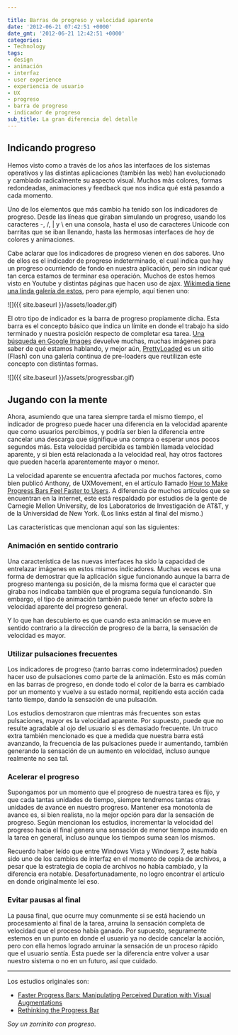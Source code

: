 ```yaml
---

title: Barras de progreso y velocidad aparente
date: '2012-06-21 07:42:51 +0000'
date_gmt: '2012-06-21 12:42:51 +0000'
categories:
- Technology
tags:
- design
- animación
- interfaz
- user experience
- experiencia de usuario
- UX
- progreso
- barra de progreso
- indicador de progreso
sub_title: La gran diferencia del detalle
---
```


## Indicando progreso

Hemos visto como a través de los años las interfaces de los sistemas operativos y las distintas aplicaciones (también las web) han evolucionado y cambiado radicalmente su aspecto visual. Muchos más colores, formas redondeadas, animaciones y feedback que nos indica qué está pasando a cada momento.

Uno de los elementos que más cambio ha tenido son los indicadores de progreso. Desde las líneas que giraban simulando un progreso, usando los caracteres -, /, | y \ en una consola, hasta el uso de caracteres Unicode con barritas que se iban llenando, hasta las hermosas interfaces de hoy de colores y animaciones.

Cabe aclarar que los indicadores de progreso vienen en dos sabores. Uno de ellos es el indicador de progreso indeterminado, el cual indica que hay un progreso ocurriendo de fondo en nuestra aplicación, pero sin indicar qué tan cerca estamos de terminar esa operación. Muchos de estos hemos visto en Youtube y distintas páginas que hacen uso de ajax. [Wikimedia tiene una linda galería de estos](http://commons.wikimedia.org/wiki/Category:Throbbers), pero para ejemplo, aquí tienen uno:

![]({{ site.baseurl }}/assets/loader.gif)


El otro tipo de indicador es la barra de progreso propiamente dicha. Esta barra es el concepto básico que indica un límite en donde el trabajo ha sido terminado y nuestra posición respecto de completar esa tarea. [Una búsqueda en Google Images](https://www.google.com/search?q=progress+bar&amp;sugexp=chrome,mod%3D11&amp;um=1&amp;ie=UTF-8&amp;hl=en&amp;tbm=isch&amp;source=og&amp;sa=N&amp;tab=wi&amp;authuser=0&amp;ei=KRDjT7fBCOuu2AWmlazqCw&amp;biw=1920&amp;bih=979&amp;sei=LBDjT62ZJIO42wWm8NTcCw) devuelve muchas, muchas imágenes para saber de qué estamos hablando, y mejor aún, [PrettyLoaded](http://prettyloaded.com/) es un sitio (Flash) con una galería continua de pre-loaders que reutilizan este concepto con distintas formas.

![]({{ site.baseurl }}/assets/progressbar.gif)

## Jugando con la mente

Ahora, asumiendo que una tarea siempre tarda el mismo tiempo, el indicador de progreso puede hacer una diferencia en la velocidad aparente que como usuarios percibimos, y podría ser bien la diferencia entre cancelar una descarga que signifique una compra o esperar unos pocos segundos más. Esta velocidad percibida es también llamada velocidad aparente, y si bien está relacionada a la velocidad real, hay otros factores que pueden hacerla aparentemente mayor o menor.

La velocidad aparente se encuentra afectada por muchos factores, como bien publicó Anthony, de UXMovement, en el artículo llamado [How to Make Progress Bars Feel Faster to Users](http://uxmovement.com/buttons/how-to-make-progress-bars-feel-faster-to-users/). A diferencia de muchos artículos que se encuentran en la internet, este está respaldado por estudios de la gente de Carnegie Mellon University, de los Laboratorios de Investigación de AT&amp;T, y de la Universidad de New York. (Los links están al final del mismo.)

Las características que mencionan aquí son las siguientes:

### Animación en sentido contrario

Una característica de las nuevas interfaces ha sido la capacidad de entrelazar imágenes en estos mismos indicadores. Muchas veces es una forma de demostrar que la aplicación sigue funcionando aunque la barra de progreso mantenga su posición, de la misma forma que el caracter que giraba nos indicaba también que el programa seguía funcionando. Sin embargo, el tipo de animación también puede tener un efecto sobre la velocidad aparente del progreso general.

Y lo que han descubierto es que cuando esta animación se mueve en sentido contrario a la dirección de progreso de la barra, la sensación de velocidad es mayor.

### Utilizar pulsaciones frecuentes

Los indicadores de progreso (tanto barras como indeterminados) pueden hacer uso de pulsaciones como parte de la animación. Esto es más común en las barras de progreso, en donde todo el color de la barra es cambiado por un momento y vuelve a su estado normal, repitiendo esta acción cada tanto tiempo, dando la sensación de una pulsación.

Los estudios demostraron que mientras más frecuentes son estas pulsaciones, mayor es la velocidad aparente. Por supuesto, puede que no resulte agradable al ojo del usuario si es demasiado frecuente. Un truco extra también mencionado es que a medida que nuestra barra está avanzando, la frecuencia de las pulsaciones puede ir aumentando, también generando la sensación de un aumento en velocidad, incluso aunque realmente no sea tal.

### Acelerar el progreso

Supongamos por un momento que el progreso de nuestra tarea es fijo, y que cada tantas unidades de tiempo, siempre tendremos tantas otras unidades de avance en nuestro progreso. Mantener esa monotonía de avance es, si bien realista, no la mejor opción para dar la sensación de progreso. Según mencionan los estudios, incrementar la velocidad del progreso hacia el final genera una sensación de menor tiempo insumido en la tarea en general, incluso aunque los tiempos suma sean los mismos.

Recuerdo haber leído que entre Windows Vista y Windows 7, este había sido uno de los cambios de interfaz en el momento de copia de archivos, a pesar que la estrategia de copia de archivos no había cambiado, y la diferencia era notable. Desafortunadamente, no logro encontrar el artículo en donde originalmente leí eso.

### Evitar pausas al final

La pausa final, que ocurre muy comunmente si se está haciendo un procesamiento al final de la tarea, arruina la sensación completa de velocidad que el proceso había ganado. Por supuesto, seguramente estemos en un punto en donde el usuario ya no decide cancelar la acción, pero con ella hemos logrado arruinar la sensación de un proceso rápido que el usuario sentía. Esta puede ser la diferencia entre volver a usar nuestro sistema o no en un futuro, así que cuidado.

---

Los estudios originales son:

- [Faster Progress Bars: Manipulating Perceived Duration with Visual Augmentations](http://www.chrisharrison.net/projects/progressbars2/ProgressBarsHarrison.pdf)
- [Rethinking the Progress Bar](http://www.scribd.com/lmjabreu/d/2226848-Rethinking-The-Progress-Bar)

_Soy un zorrinito con progreso._
